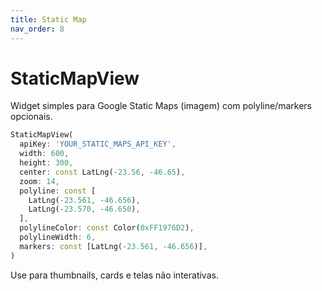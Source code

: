 ```yaml
---
title: Static Map
nav_order: 8
---
```


# StaticMapView

Widget simples para Google Static Maps (imagem) com polyline/markers opcionais.

```dart
StaticMapView(
  apiKey: 'YOUR_STATIC_MAPS_API_KEY',
  width: 600,
  height: 300,
  center: const LatLng(-23.56, -46.65),
  zoom: 14,
  polyline: const [
    LatLng(-23.561, -46.656),
    LatLng(-23.570, -46.650),
  ],
  polylineColor: const Color(0xFF1976D2),
  polylineWidth: 6,
  markers: const [LatLng(-23.561, -46.656)],
)
```

Use para thumbnails, cards e telas não interativas.

